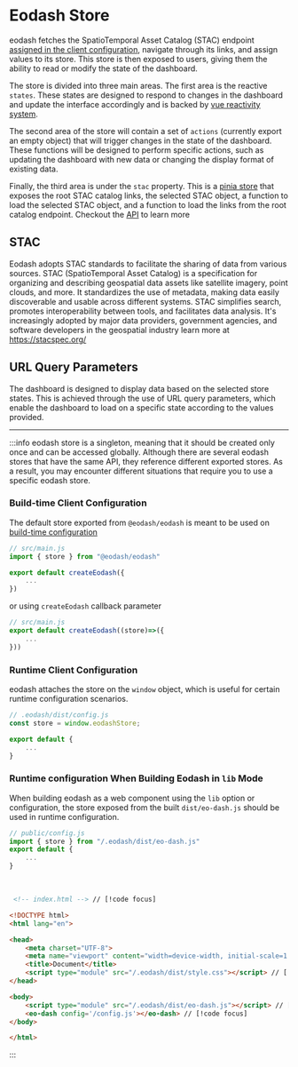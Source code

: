 # Eodash Store
eodash fetches the SpatioTemporal Asset Catalog (STAC) endpoint [assigned in the client configuration](/api/client/types/interfaces/Eodash.html#stacendpoint), navigate through its links, and assign values to its store. This store is then exposed to users, giving them the ability to read or modify the state of the dashboard. 

The store is divided into three main areas. The first area is the reactive `states`. These states are designed to respond to changes in the dashboard and update the interface accordingly and is backed by [vue reactivity system](https://vuejs.org/guide/essentials/reactivity-fundamentals). 

The second area of the store will contain a set of `actions` (currently export an empty object) that will trigger changes in the state of the dashboard. These functions will be designed to perform specific actions, such as updating the dashboard with new data or changing the display format of existing data.

Finally, the third area is under the `stac` property. This is a [pinia store](https://pinia.vuejs.org/) that exposes the root STAC catalog links, the selected STAC object, a function to load the selected STAC object, and a function to load the links from the root catalog endpoint. Checkout the [API](/api/client/types/interfaces/EodashStore.html) to learn more

## STAC
Eodash adopts STAC standards to facilitate the sharing of data from various sources. STAC (SpatioTemporal Asset Catalog) is a specification for organizing and describing geospatial data assets like satellite imagery, point clouds, and more. It standardizes the use of metadata, making data easily discoverable and usable across different systems. STAC simplifies search, promotes interoperability between tools, and facilitates data analysis. It's increasingly adopted by major data providers, government agencies, and software developers in the geospatial industry learn more at https://stacspec.org/


## URL Query Parameters
The dashboard is designed to display data based on the selected store states. This is achieved through the use of URL query parameters, which enable the dashboard to load on a specific state according to the values provided.

----

:::info
eodash store is a singleton, meaning that it should be created only once and can be accessed globally. Although there are several eodash stores that have the same API, they reference different exported stores. As a result, you may encounter different situations that require you to use a specific eodash store.

### Build-time Client Configuration
The default store exported from `@eodash/eodash` is meant to be used on [build-time configuration](/instantiation.html#compile-time-build-time-configuration)
 
```js
// src/main.js
import { store } from "@eodash/eodash"

export default createEodash({
    ...
})
```
or using `createEodash` callback parameter
```js
// src/main.js
export default createEodash((store)=>({
    ...
}))
```
### Runtime Client Configuration
eodash attaches the store on the `window` object, which is useful for certain runtime configuration scenarios.
```js
// .eodash/dist/config.js
const store = window.eodashStore;

export default {
    ...
}
```

### Runtime configuration When Building Eodash in `lib` Mode
When building eodash as a web component using the `lib` option or configuration, the store exposed from the built `dist/eo-dash.js` should be used in runtime configuration.
```js
// public/config.js
import { store } from "/.eodash/dist/eo-dash.js" 
export default {
    ...
}
```
<br>

```html
 <!-- index.html --> // [!code focus]

<!DOCTYPE html>
<html lang="en">

<head>
    <meta charset="UTF-8">
    <meta name="viewport" content="width=device-width, initial-scale=1.0">
    <title>Document</title>
    <script type="module" src="/.eodash/dist/style.css"></script> // [!code focus]
</head>

<body>
    <script type="module" src="/.eodash/dist/eo-dash.js"></script> // [!code focus]
    <eo-dash config='/config.js'></eo-dash> // [!code focus]
</body>

</html>

```
:::